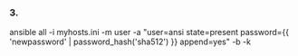 ### 3. 
ansible all -i myhosts.ini -m user -a "user=ansi state=present password={{ 'newpassword' | password_hash('sha512') }} append=yes" -b -k
